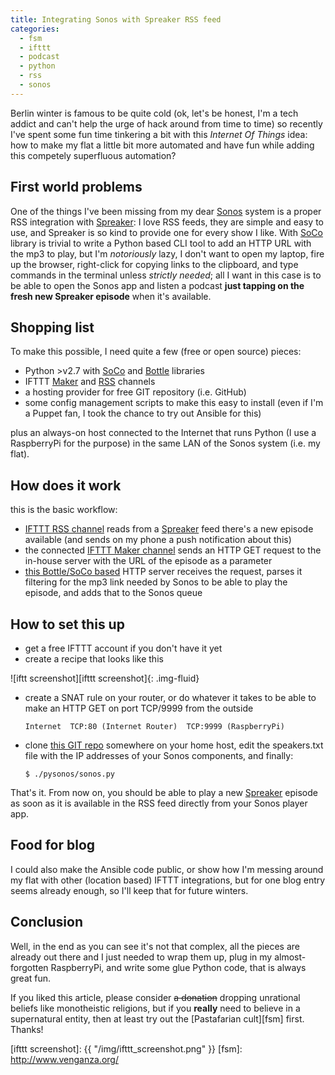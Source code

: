 ```yaml
---
title: Integrating Sonos with Spreaker RSS feed
categories:
  - fsm
  - ifttt
  - podcast
  - python
  - rss
  - sonos
---
```


Berlin winter is famous to be quite cold (ok, let's be honest, I'm a tech addict and can't help the urge of hack around from time to time) so recently I've spent some fun time tinkering a bit with this _Internet Of Things_ idea: how to make my flat a little bit more automated and have fun while adding this competely superfluous automation?

## First world problems
One of the things I've been missing from my dear [Sonos][sonos] system is a proper RSS integration with [Spreaker][spreaker]: I love RSS feeds, they are simple and easy to use, and Spreaker is so kind to provide one for every show I like. With [SoCo][soco] library is trivial to write a Python based CLI tool to add an HTTP URL with the mp3 to play, but I'm _notoriously_ lazy, I don't want to open my laptop, fire up the browser, right-click for copying links to the clipboard, and type commands in the terminal unless _strictly needed_; all I want in this case is to be able to open the Sonos app and listen a podcast **just tapping on the fresh new Spreaker episode** when it's available.

## Shopping list
To make this possible, I need quite a few (free or open source) pieces:

* Python >v2.7 with [SoCo][soco] and [Bottle][bottle] libraries
* IFTTT [Maker][maker] and [RSS][rss] channels
* a hosting provider for free GIT repository (i.e. GitHub)
* some config management scripts to make this easy to install (even if I'm a Puppet fan, I took the chance to try out Ansible for this)

plus an always-on host connected to the Internet that runs Python (I use a RaspberryPi for the purpose) in the same LAN of the Sonos system (i.e. my flat).

## How does it work
this is the basic workflow:

* [IFTTT RSS channel][rss] reads from a [Spreaker][spreaker] feed there's a new episode available (and sends on my phone a push notification about this)
* the connected [IFTTT Maker channel][maker] sends an HTTP GET request to the in-house server with the URL of the episode as a parameter
* [this Bottle/SoCo based][my app] HTTP server receives the request, parses it filtering for the mp3 link needed by Sonos to be able to play the episode, and adds that to the Sonos queue

## How to set this up
* get a free IFTTT account if you don't have it yet
* create a recipe that looks like this

![iftt screenshot][ifttt screenshot]{: .img-fluid}

* create a SNAT rule on your router, or do whatever it takes to be able to make an HTTP GET on port TCP/9999 from the outside

  ```Internet  TCP:80 (Internet Router)  TCP:9999 (RaspberryPi)```

* clone [this GIT repo][my app] somewhere on your home host, edit the speakers.txt file with the IP addresses of your Sonos components, and finally:

  ```$ ./pysonos/sonos.py```

That's it. From now on, you should be able to play a new [Spreaker][spreaker] episode as soon as it is available in the RSS feed directly from your Sonos player app.

## Food for blog
I could also make the Ansible code public, or show how I'm messing around my flat with other (location based) IFTTT integrations, but for one blog entry seems already enough, so I'll keep that for future winters.

## Conclusion
Well, in the end as you can see it's not that complex, all the pieces are already out there and I just needed to wrap them up, plug in my almost-forgotten RaspberryPi, and write some glue Python code, that is always great fun.

If you liked this article, please consider <s>a donation</s> dropping unrational beliefs like monotheistic religions, but if you **really** need to believe in a supernatural entity, then at least try out the [Pastafarian cult][fsm] first. Thanks!

[sonos]: http://www.sonos.com
[bottle]: http://bottlepy.org
[soco]: http://python-soco.com
[spreaker]: http://www.spreaker.com
[maker]: https://ifttt.com/maker
[rss]: https://ifttt.com/feed
[my app]: https://github.com/shaftoe/pysonos
[ifttt screenshot]: {{ "/img/ifttt_screenshot.png" }}
[fsm]: http://www.venganza.org/
